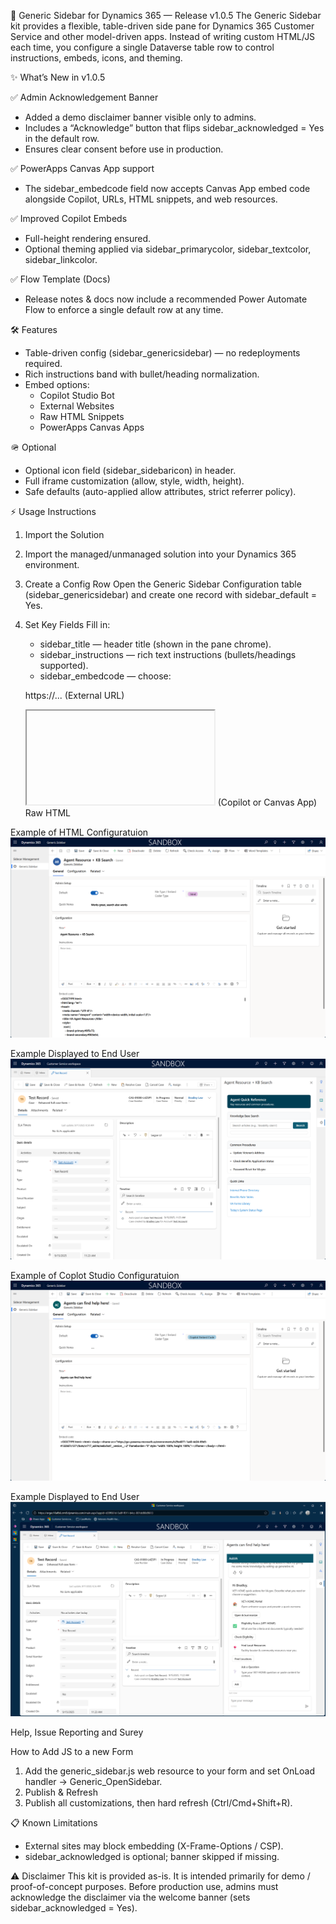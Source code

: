 🚀 Generic Sidebar for Dynamics 365 — Release v1.0.5
The Generic Sidebar kit provides a flexible, table-driven side pane for Dynamics 365 Customer Service and other model-driven apps.
Instead of writing custom HTML/JS each time, you configure a single Dataverse table row to control instructions, embeds, icons, and theming.

✨ What’s New in v1.0.5

✅ Admin Acknowledgement Banner
* Added a demo disclaimer banner visible only to admins.
* Includes a “Acknowledge” button that flips sidebar_acknowledged = Yes in the default row.
* Ensures clear consent before use in production.

✅ PowerApps Canvas App support
* The sidebar_embedcode field now accepts Canvas App embed code alongside Copilot, URLs, HTML snippets, and web resources.

✅ Improved Copilot Embeds
* Full-height rendering ensured.
* Optional theming applied via sidebar_primarycolor, sidebar_textcolor, sidebar_linkcolor.

✅ Flow Template (Docs)
* Release notes & docs now include a recommended Power Automate Flow to enforce a single default row at any time.

🛠 Features
* Table-driven config (sidebar_genericsidebar) — no redeployments required.
* Rich instructions band with bullet/heading normalization.
* Embed options:
  * Copilot Studio Bot
  * External Websites
  * Raw HTML Snippets
  * PowerApps Canvas Apps

🪖 Optional
* Optional icon field (sidebar_sidebaricon) in header.
* Full iframe customization (allow, style, width, height).
* Safe defaults (auto-applied allow attributes, strict referrer policy).


⚡ Usage Instructions
1. Import the Solution
2. Import the managed/unmanaged solution into your Dynamics 365 environment.
3. Create a Config Row
   Open the Generic Sidebar Configuration table (sidebar_genericsidebar) and create one record with sidebar_default = Yes.
4. Set Key Fields
   Fill in:
   * sidebar_title — header title (shown in the pane chrome).
   * sidebar_instructions — rich text instructions (bullets/headings supported).
   * sidebar_embedcode — choose:

   https://... (External URL)
   <iframe ...></iframe> (Copilot or Canvas App)
   Raw HTML

Example of HTML Configuratuion
![Import Solution Screenshot](./screenshots/Generic.Sidebar.Admin.HTML.png)

Example Displayed to End User
![Import Solution Screenshot](./screenshots/Generic.Sidebar.Admin.HTML.Embed.png)


Example of Coplot Studio Configuratuion
![Import Solution Screenshot](./screenshots/Generic.Sidebar.Admin.CSStudio.Embed.png)

Example Displayed to End User
![Import Solution Screenshot](./screenshots/Generic.Sidebar.CopilotStudio.Embed.png)

Help, Issue Reporting and Surey




How to Add JS to a new Form
1. Add the generic_sidebar.js web resource to your form and set OnLoad handler → Generic_OpenSidebar.
2. Publish & Refresh
3. Publish all customizations, then hard refresh (Ctrl/Cmd+Shift+R).

📋 Known Limitations
* External sites may block embedding (X-Frame-Options / CSP).
* sidebar_acknowledged is optional; banner skipped if missing.


⚠️ Disclaimer
This kit is provided as-is. It is intended primarily for demo / proof-of-concept purposes.
Before production use, admins must acknowledge the disclaimer via the welcome banner (sets sidebar_acknowledged = Yes).
